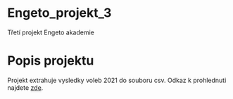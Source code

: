 # Engeto_projekt_3
Třetí projekt Engeto akademie
# Popis projektu
Projekt extrahuje vysledky voleb 2021 do souboru csv. Odkaz k prohlednuti najdete [zde](https://volby.cz/pls/ps2021/ps3?xjazyk=CZ).
